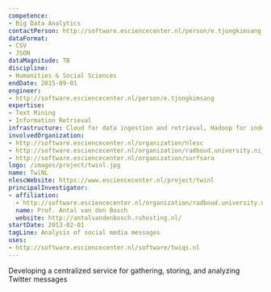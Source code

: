 ```yaml
---
competence:
- Big Data Analytics
contactPerson: http://software.esciencecenter.nl/person/e.tjongkimsang
dataFormat:
- CSV
- JSON
dataMagnitude: TB
discipline:
- Humanities & Social Sciences
endDate: 2015-09-01
engineer:
- http://software.esciencecenter.nl/person/e.tjongkimsang
expertise:
- Text Mining
- Information Retrieval
infrastructure: Cloud for data ingestion and retrieval, Hadoop for indexing and searching
involvedOrganization:
- http://software.esciencecenter.nl/organization/nlesc
- http://software.esciencecenter.nl/organization/radboud.university.nijmegen
- http://software.esciencecenter.nl/organization/surfsara
logo: /images/project/twinl.jpg
name: TwiNL
nlescWebsite: https://www.esciencecenter.nl/project/twinl
principalInvestigator:
- affiliation:
  - http://software.esciencecenter.nl/organization/radboud.university.nijmegen
  name: Prof. Antal van den Bosch
  website: http://antalvandenbosch.ruhosting.nl/
startDate: 2013-02-01
tagLine: Analysis of social media messages
uses:
- http://software.esciencecenter.nl/software/twiqs.nl
---
```

Developing a centralized service for gathering, storing, and analyzing Twitter messages

